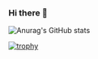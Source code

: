 ### Hi there 👋

![Anurag's GitHub stats](https://github-readme-stats.vercel.app/api?username=haji44&count_private=true&theme=onedark&show_icons=true)

[![trophy](https://github-profile-trophy.vercel.app/?username=haji44&theme=onedark)](https://github.com/ryo-ma/github-profile-trophy)
<!--
**haji44/haji44** is a ✨ _special_ ✨ repository because its `README.md` (this file) appears on your GitHub profile.

Here are some ideas to get you started:

- 🔭 I’m currently working on ...
- 🌱 I’m currently learning ...
- 👯 I’m looking to collaborate on ...
- 🤔 I’m looking for help with ...
- 💬 Ask me about ...
- 📫 How to reach me: ...
- 😄 Pronouns: ...
- ⚡ Fun fact: ...
-->
